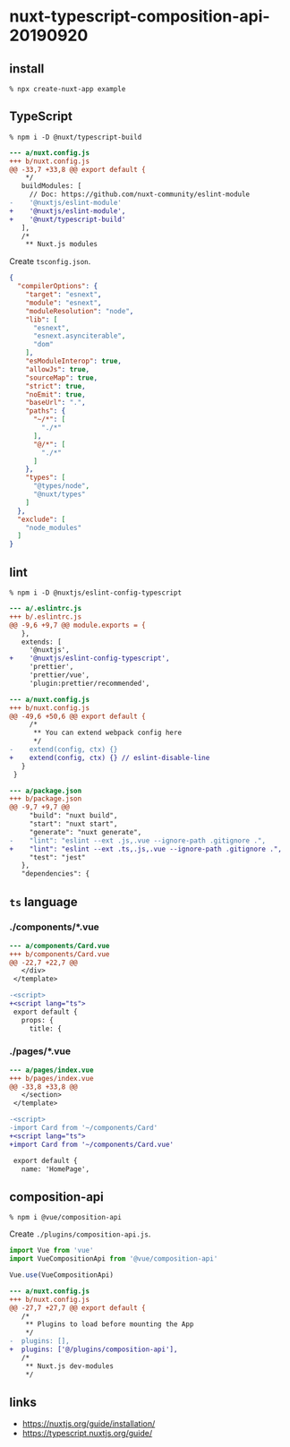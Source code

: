 # nuxt-typescript-composition-api-20190920

## install

```
% npx create-nuxt-app example
```

## TypeScript

```
% npm i -D @nuxt/typescript-build
```

```diff
--- a/nuxt.config.js
+++ b/nuxt.config.js
@@ -33,7 +33,8 @@ export default {
    */
   buildModules: [
     // Doc: https://github.com/nuxt-community/eslint-module
-    '@nuxtjs/eslint-module'
+    '@nuxtjs/eslint-module',
+    '@nuxt/typescript-build'
   ],
   /*
    ** Nuxt.js modules
```

Create `tsconfig.json`.

```json
{
  "compilerOptions": {
    "target": "esnext",
    "module": "esnext",
    "moduleResolution": "node",
    "lib": [
      "esnext",
      "esnext.asynciterable",
      "dom"
    ],
    "esModuleInterop": true,
    "allowJs": true,
    "sourceMap": true,
    "strict": true,
    "noEmit": true,
    "baseUrl": ".",
    "paths": {
      "~/*": [
        "./*"
      ],
      "@/*": [
        "./*"
      ]
    },
    "types": [
      "@types/node",
      "@nuxt/types"
    ]
  },
  "exclude": [
    "node_modules"
  ]
}
```

## lint

```
% npm i -D @nuxtjs/eslint-config-typescript
```

```diff
--- a/.eslintrc.js
+++ b/.eslintrc.js
@@ -9,6 +9,7 @@ module.exports = {
   },
   extends: [
     '@nuxtjs',
+    '@nuxtjs/eslint-config-typescript',
     'prettier',
     'prettier/vue',
     'plugin:prettier/recommended',
```

```diff
--- a/nuxt.config.js
+++ b/nuxt.config.js
@@ -49,6 +50,6 @@ export default {
     /*
      ** You can extend webpack config here
      */
-    extend(config, ctx) {}
+    extend(config, ctx) {} // eslint-disable-line
   }
 }
```

```diff
--- a/package.json
+++ b/package.json
@@ -9,7 +9,7 @@
     "build": "nuxt build",
     "start": "nuxt start",
     "generate": "nuxt generate",
-    "lint": "eslint --ext .js,.vue --ignore-path .gitignore .",
+    "lint": "eslint --ext .ts,.js,.vue --ignore-path .gitignore .",
     "test": "jest"
   },
   "dependencies": {
```

## `ts` language

### ./components/*.vue

```diff
--- a/components/Card.vue
+++ b/components/Card.vue
@@ -22,7 +22,7 @@
   </div>
 </template>

-<script>
+<script lang="ts">
 export default {
   props: {
     title: {
```

### ./pages/*.vue

```diff
--- a/pages/index.vue
+++ b/pages/index.vue
@@ -33,8 +33,8 @@
   </section>
 </template>

-<script>
-import Card from '~/components/Card'
+<script lang="ts">
+import Card from '~/components/Card.vue'

 export default {
   name: 'HomePage',
```

## composition-api

```
% npm i @vue/composition-api
```

Create `./plugins/composition-api.js`.

```js
import Vue from 'vue'
import VueCompositionApi from '@vue/composition-api'

Vue.use(VueCompositionApi)
```

```diff
--- a/nuxt.config.js
+++ b/nuxt.config.js
@@ -27,7 +27,7 @@ export default {
   /*
    ** Plugins to load before mounting the App
    */
-  plugins: [],
+  plugins: ['@/plugins/composition-api'],
   /*
    ** Nuxt.js dev-modules
    */
```

## links

* https://nuxtjs.org/guide/installation/
* https://typescript.nuxtjs.org/guide/
